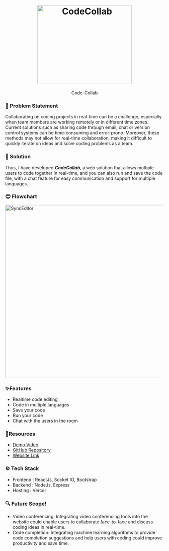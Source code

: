 <h1 align="center">
  <a href="https://github.com/theshreyaa/code-collab/">
    <img src="https://user-images.githubusercontent.com/82211574/230750317-13e1e90f-12cd-453c-b1e4-8340debda1a5.jpg" alt="CodeCollab" width="300" height="250">
  </a>
  <br>
</h1>
<div align="center">
  Code-Collab
</div>

### 🤔 Problem Statement
Collaborating on coding projects in real-time can be a challenge, especially when team members are working remotely or in different time zones. Current solutions such as sharing code through email, chat or version control systems can be time-consuming and error-prone. Moreover, these methods may not allow for real-time collaboration, making it difficult to quickly iterate on ideas and solve coding problems as a team. 

### 🚀 Solution
Thus, I have developed ***CodeCollab***, a web solution that allows multiple users to code together in real-time, and you can also run and save the code file, with a chat feature for easy communication and support for multiple languages.

### 😊 Flowchart
<img src="https://user-images.githubusercontent.com/82211574/230750094-83d6add6-98b4-4408-8c85-0749b310c691.jpg" alt="SyncEditor" width="1000" height="550">

### ✨Features
  - Realtime code editing
  - Code in multiple languages
  - Save your code
  - Run your code
  - Chat with the users in the room
   
###  🤖Resources
- [Demo Video]()
- [GitHub Repository](https://github.com/theshreyaa/Code-Collab)
- [Website Link]()

### ⚙️ Tech Stack
- Frontend : ReactJs, Socket IO, Bootstrap
- Backend : NodeJs, Express
- Hosting : Vercel

### 🔍 Future Scope!
- Video conferencing: Integrating video conferencing tools into the website could enable users to collaborate face-to-face and discuss coding ideas in real-time.
- Code completion: Integrating machine learning algorithms to provide code completion suggestions and help users with coding could improve productivity and save time.